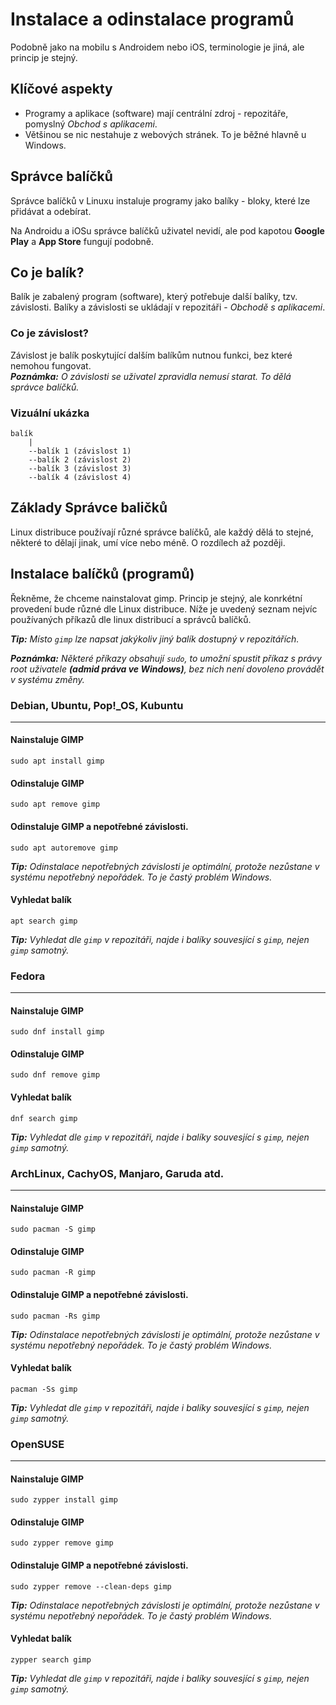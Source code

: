# Instalace a odinstalace programů
Podobně jako na mobilu s Androidem nebo iOS, terminologie je jiná, ale princip je stejný.

## Klíčové aspekty
- Programy a aplikace (software) mají centrální zdroj - repozitáře, pomyslný *Obchod s aplikacemi*.
- Většinou se nic nestahuje z webových stránek. To je běžné hlavně u Windows.

## Správce balíčků
Správce balíčků v Linuxu instaluje programy jako balíky - bloky, které lze přidávat a odebírat.

Na Androidu a iOSu správce balíčků uživatel nevidí, ale pod kapotou **Google Play** a **App Store** fungují podobně. 

## Co je balík?
Balík je zabalený program (software), který potřebuje další balíky, tzv. závislosti. Balíky a závislosti se ukládají v repozitáři - *Obchodě s aplikacemi*.

### Co je závislost?
Závislost je balík poskytující dalším balíkům nutnou funkci, bez které nemohou fungovat.  
***Poznámka:** O závislosti se uživatel zpravidla nemusí starat. To dělá správce balíčků.*

### Vizuální ukázka
```
balík
    | 
    --balík 1 (závislost 1)
    --balík 2 (závislost 2)
    --balík 3 (závislost 3)
    --balík 4 (závislost 4)
```

## Základy Správce baličků
Linux distribuce používají různé správce balíčků, ale každý dělá to stejné, některé to dělají jinak, umí více nebo méně. O rozdílech až později.

## Instalace balíčků (programů)
Řekněme, že chceme nainstalovat gimp. Princip je stejný, ale konrkétní provedení bude různé dle Linux distribuce. Níže je uvedený seznam nejvíc používaných příkazů dle linux distribucí a správců balíčků.

***Tip:** Místo `gimp` lze napsat jakýkoliv jiný balík dostupný v repozitářích.*

***Poznámka:** Některé příkazy obsahují `sudo`, to umožní spustit příkaz s právy root uživatele **(admid práva ve Windows)**, bez nich není dovoleno provádět v systému změny.*

### Debian, Ubuntu, Pop!_OS, Kubuntu
---
#### Nainstaluje GIMP
```
sudo apt install gimp
```

#### Odinstaluje GIMP
```
sudo apt remove gimp
```

#### Odinstaluje GIMP a nepotřebné závislosti. 
```
sudo apt autoremove gimp
```
***Tip:** Odinstalace nepotřebných závislosti je optimální, protože nezůstane v systému nepotřebný nepořádek. To je častý problém Windows.*

#### Vyhledat balík
```
apt search gimp
```
***Tip:** Vyhledat dle `gimp` v repozitáři, najde i balíky souvesjící s `gimp`, nejen `gimp` samotný.*

### Fedora
---
#### Nainstaluje GIMP
```
sudo dnf install gimp
```

#### Odinstaluje GIMP
```
sudo dnf remove gimp
```

#### Vyhledat balík
```
dnf search gimp
```
***Tip:** Vyhledat dle `gimp` v repozitáři, najde i balíky souvesjící s `gimp`, nejen `gimp` samotný.*

### ArchLinux, CachyOS, Manjaro, Garuda atd.
---
#### Nainstaluje GIMP
```
sudo pacman -S gimp
```

#### Odinstaluje GIMP
```
sudo pacman -R gimp
```

#### Odinstaluje GIMP a nepotřebné závislosti.
```
sudo pacman -Rs gimp
```
***Tip:** Odinstalace nepotřebných závislosti je optimální, protože nezůstane v systému nepotřebný nepořádek. To je častý problém Windows.*

#### Vyhledat balík
```
pacman -Ss gimp
```
***Tip:** Vyhledat dle `gimp` v repozitáři, najde i balíky souvesjící s `gimp`, nejen `gimp` samotný.*

### OpenSUSE
---
#### Nainstaluje GIMP
```
sudo zypper install gimp
```

#### Odinstaluje GIMP
```
sudo zypper remove gimp
```

#### Odinstaluje GIMP a nepotřebné závislosti.
```
sudo zypper remove --clean-deps gimp
```
***Tip:** Odinstalace nepotřebných závislosti je optimální, protože nezůstane v systému nepotřebný nepořádek. To je častý problém Windows.*

#### Vyhledat balík
```
zypper search gimp
```
***Tip:** Vyhledat dle `gimp` v repozitáři, najde i balíky souvesjící s `gimp`, nejen `gimp` samotný.*

